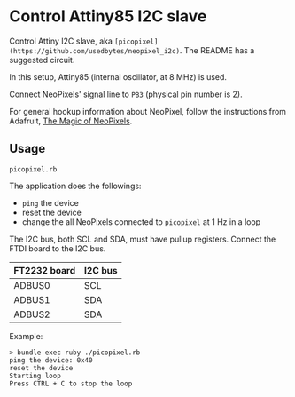 # Control Attiny85 I2C slave

Control Attiny I2C slave, aka
`[picopixel](https://github.com/usedbytes/neopixel_i2c)`. The README has a
suggested circuit.

In this setup, Attiny85 (internal oscillator, at 8 MHz) is used.

Connect NeoPixels' signal line to `PB3` (physical pin number is 2).

For general hookup information about NeoPixel, follow the instructions from
Adafruit, [The Magic of NeoPixels](https://learn.adafruit.com/adafruit-neopixel-uberguide/the-magic-of-neopixels).

## Usage

```
picopixel.rb
```

The application does the followings:

* `ping` the device
* reset the device
* change the all NeoPixels connected to `picopixel` at 1 Hz in a loop

The I2C bus, both SCL and SDA, must have pullup registers. Connect the FTDI
board to the I2C bus.

| FT2232 board | I2C bus |
|--------------|---------|
| ADBUS0       | SCL     |
| ADBUS1       | SDA     |
| ADBUS2       | SDA     |

Example:

```
> bundle exec ruby ./picopixel.rb
ping the device: 0x40
reset the device
Starting loop
Press CTRL + C to stop the loop
```
